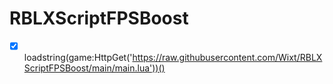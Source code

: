 # RBLXScriptFPSBoost

- [X] loadstring(game:HttpGet('https://raw.githubusercontent.com/Wixt/RBLXScriptFPSBoost/main/main.lua'))()
